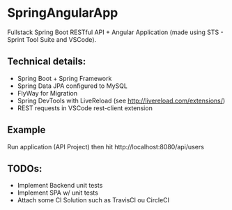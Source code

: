 # SpringAngularApp

Fullstack Spring Boot RESTful API + Angular Application (made using STS - Sprint Tool Suite and VSCode).

## Technical details:
 - Spring Boot + Spring Framework 
 - Spring Data JPA configured to MySQL
 - FlyWay for Migration
 - Spring DevTools with LiveReload (see http://livereload.com/extensions/)
 - REST requests in VSCode rest-client extension

## Example
Run application (API Project) then hit http://localhost:8080/api/users

## TODOs:
 - Implement Backend unit tests
 - Implement SPA w/ unit tests
 - Attach some CI Solution such as TravisCI ou CircleCI
